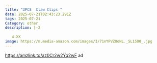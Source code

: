 ```yaml
---
title: "3PCS  Claw Clips "
date: 2025-07-21T02:43:23.291Z
tags: 2025-07-21
Category: other
description: |-2
  
   4.XX
image: https://m.media-amazon.com/images/I/71nYPVZOoNL._SL1500_.jpg
---
```

https://amzlink.to/az0Cr2w2Yq2wF   ad